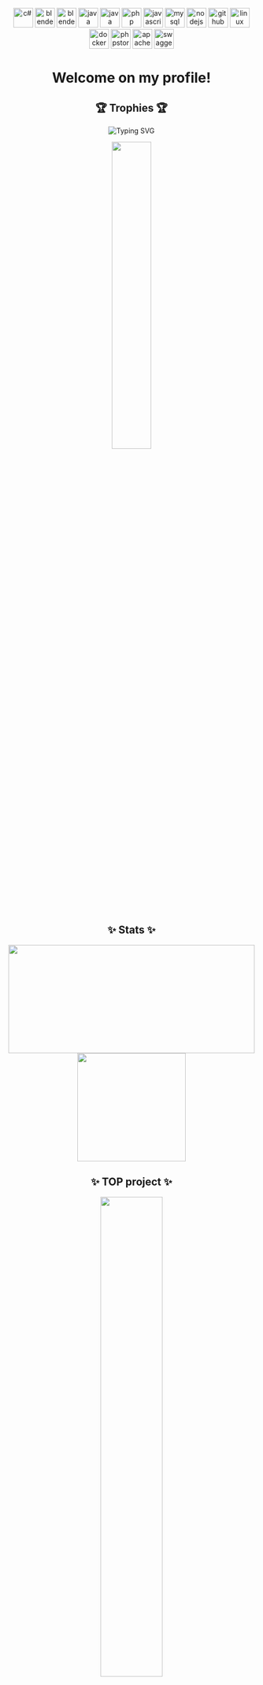 <p align="center"> <img src="https://cdn.jsdelivr.net/gh/devicons/devicon@latest/icons/csharp/csharp-original.svg" alt="c#" width="40" height="40"/>
 <img src="https://cdn.jsdelivr.net/gh/devicons/devicon@latest/icons/blender/blender-original.svg" alt="blender" width="40" height="40"/>
  <img src="https://cdn.jsdelivr.net/gh/devicons/devicon@latest/icons/unity/unity-original.svg" alt="blender" width="40" height="40"/>
  <img src="https://cdn.jsdelivr.net/gh/devicons/devicon@latest/icons/java/java-original.svg" alt="java" width="40" height="40"/>
  <img src="https://cdn.jsdelivr.net/gh/devicons/devicon@latest/icons/symfony/symfony-original.svg" alt="java" width="40" height="40"/>
  <img src="https://cdn.jsdelivr.net/gh/devicons/devicon@latest/icons/php/php-original.svg" alt="php" width="40" height="40"/>
  <img src="https://cdn.jsdelivr.net/gh/devicons/devicon@latest/icons/javascript/javascript-original.svg" alt="javascript" width="40" height="40"/>
  <img src="https://cdn.jsdelivr.net/gh/devicons/devicon@latest/icons/mysql/mysql-original.svg" alt="mysql" width="40" height="40"/>
  <img src="https://cdn.jsdelivr.net/gh/devicons/devicon@latest/icons/nodejs/nodejs-original.svg" alt="nodejs" width="40" height="40"/>
  <img src="https://cdn.jsdelivr.net/gh/devicons/devicon@latest/icons/github/github-original.svg" alt="github" width="40" height="40"/>
  <img src="https://cdn.jsdelivr.net/gh/devicons/devicon@latest/icons/linux/linux-original.svg" alt="linux" width="40" height="40"/>
  <img src="https://cdn.jsdelivr.net/gh/devicons/devicon@latest/icons/docker/docker-original.svg" alt="docker" width="40" height="40"/>
   <img src="https://cdn.jsdelivr.net/gh/devicons/devicon@latest/icons/phpstorm/phpstorm-original.svg" alt="phpstorm" width="40" height="40"/>
   <img src="https://cdn.jsdelivr.net/gh/devicons/devicon@latest/icons/apache/apache-original.svg" alt="apache" width="40" height="40"/>
   <img src="https://cdn.jsdelivr.net/gh/devicons/devicon@latest/icons/swagger/swagger-original.svg" alt="swagger" width="40" height="40"/>
</p>
<h1 align="center">Welcome on my profile!</h1>
<h2 align="center">🏆 Trophies 🏆</h2>
<p align="center">
<img src="https://readme-typing-svg.herokuapp.com?font=Fira+Code&duration=2000&pause=100&random=false&width=700&height=51&lines=Web+and+game+developer+from+Czech+Republic!;Windows%2C+Linux+and+MacOS+user;PHP+-+Symfony+and+Nette+framework;Latte+and+Smarty;Javascript;Unity+Engine+-+C%23+language;NodeJS+-+Discord+bots;Java" alt="Typing SVG" /></p>
<p align="center">
<img align="center" width=40% src="https://github-profile-trophy.vercel.app/?username=MichaelaKarkosova&rank=S,A,AA&theme=monokai&no-frame=true&column=-1"/>
</p>

<h2 align="center">✨ Stats ✨ </h2>
<p align="center">
  <img align="center" height=220 width=500 src="https://github-readme-stats-delta-eight-73.vercel.app/api?username=MichaelaKarkosova&show_icons=true&theme=great-gatsby&include_all_commits=true&rank_icon=percentile"/>
  <img align="center" height=220 src="https://github-readme-stats-delta-eight-73.vercel.app/api/top-langs/?username=MichaelaKarkosova&include_all_commits=true&theme=great-gatsby&layout=donut&langs_count=6&hide=shaderlab,less,scss"/>
</p>

<h2 align="center">✨ TOP project ✨</h2>
<p align="center">
  <a href="https://github-profile-trophy.vercel.app/?username=MichaelaKarkosova&title=joined">
  <img align="center" width=50% src="https://github-readme-stats-delta-eight-73.vercel.app/api/pin/?username=MichaelaKarkosova&theme=great-gatsby&repo=Monitor_Bytu"/>
  </a>
</p>



